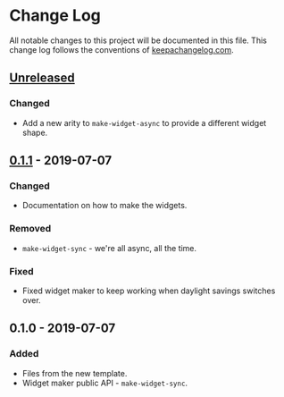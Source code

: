 # Change Log
All notable changes to this project will be documented in this file. This change log follows the conventions of [keepachangelog.com](http://keepachangelog.com/).

## [Unreleased]
### Changed
- Add a new arity to `make-widget-async` to provide a different widget shape.

## [0.1.1] - 2019-07-07
### Changed
- Documentation on how to make the widgets.

### Removed
- `make-widget-sync` - we're all async, all the time.

### Fixed
- Fixed widget maker to keep working when daylight savings switches over.

## 0.1.0 - 2019-07-07
### Added
- Files from the new template.
- Widget maker public API - `make-widget-sync`.

[Unreleased]: https://github.com/your-name/myproject/compare/0.1.1...HEAD
[0.1.1]: https://github.com/your-name/myproject/compare/0.1.0...0.1.1
